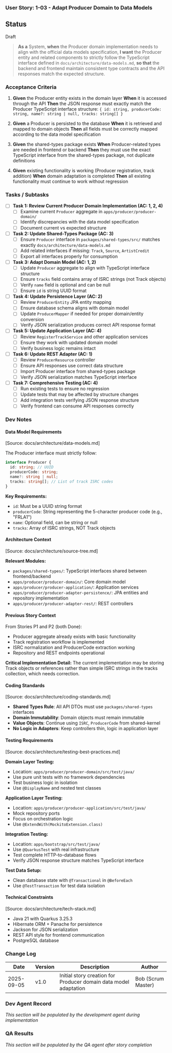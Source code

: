 ### User Story: 1-03 - Adapt Producer Domain to Data Models

## Status
Draft

> **As a** System, **when** the Producer domain implementation needs to align with the official data models specification, **I want** the Producer entity and related components to strictly follow the TypeScript interface defined in `docs/architecture/data-models.md`, **so that** the backend and frontend maintain consistent type contracts and the API responses match the expected structure.

### Acceptance Criteria

1. **Given** the Producer entity exists in the domain layer
   **When** it is accessed through the API
   **Then** the JSON response must exactly match the Producer TypeScript interface structure: `{ id: string, producerCode: string, name?: string | null, tracks: string[] }`

2. **Given** a Producer is persisted to the database
   **When** it is retrieved and mapped to domain objects
   **Then** all fields must be correctly mapped according to the data model specification

3. **Given** the shared-types package exists
   **When** Producer-related types are needed in frontend or backend
   **Then** they must use the exact TypeScript interface from the shared-types package, not duplicate definitions

4. **Given** existing functionality is working (Producer registration, track addition)
   **When** domain adaptation is completed
   **Then** all existing functionality must continue to work without regression

### Tasks / Subtasks

- [ ] **Task 1: Review Current Producer Domain Implementation (AC: 1, 2, 4)**
  - [ ] Examine current `Producer` aggregate in `apps/producer/producer-domain/`
  - [ ] Identify discrepancies with the data model specification
  - [ ] Document current vs expected structure

- [ ] **Task 2: Update Shared-Types Package (AC: 3)**
  - [ ] Ensure `Producer` interface in `packages/shared-types/src/` matches exactly `docs/architecture/data-models.md`
  - [ ] Add related interfaces if missing: `Track`, `Source`, `ArtistCredit`
  - [ ] Export all interfaces properly for consumption

- [ ] **Task 3: Adapt Domain Model (AC: 1, 2)**
  - [ ] Update `Producer` aggregate to align with TypeScript interface structure
  - [ ] Ensure `tracks` field contains array of ISRC strings (not Track objects)
  - [ ] Verify `name` field is optional and can be null
  - [ ] Ensure `id` is string UUID format

- [ ] **Task 4: Update Persistence Layer (AC: 2)**
  - [ ] Review `ProducerEntity` JPA entity mapping
  - [ ] Ensure database schema aligns with domain model
  - [ ] Update `ProducerMapper` if needed for proper domain/entity conversion
  - [ ] Verify JSON serialization produces correct API response format

- [ ] **Task 5: Update Application Layer (AC: 4)**
  - [ ] Review `RegisterTrackService` and other application services
  - [ ] Ensure they work with updated domain model
  - [ ] Verify business logic remains intact

- [ ] **Task 6: Update REST Adapter (AC: 1)**
  - [ ] Review `ProducerResource` controller
  - [ ] Ensure API responses use correct data structure
  - [ ] Import Producer interface from shared-types package
  - [ ] Verify JSON serialization matches TypeScript interface

- [ ] **Task 7: Comprehensive Testing (AC: 4)**
  - [ ] Run existing tests to ensure no regression
  - [ ] Update tests that may be affected by structure changes
  - [ ] Add integration tests verifying JSON response structure
  - [ ] Verify frontend can consume API responses correctly

### Dev Notes

#### Data Model Requirements
[Source: docs/architecture/data-models.md]

The Producer interface must strictly follow:
```typescript
interface Producer {
  id: string; // UUID
  producerCode: string;
  name?: string | null;
  tracks: string[]; // List of track ISRC codes
}
```

**Key Requirements:**
- `id`: Must be a UUID string format
- `producerCode`: String representing the 5-character producer code (e.g., "FRLA1")
- `name`: Optional field, can be string or null
- `tracks`: Array of ISRC strings, NOT Track objects

#### Architecture Context
[Source: docs/architecture/source-tree.md]

**Relevant Modules:**
- `packages/shared-types/`: TypeScript interfaces shared between frontend/backend
- `apps/producer/producer-domain/`: Core domain model
- `apps/producer/producer-application/`: Application services
- `apps/producer/producer-adapter-persistence/`: JPA entities and repository implementation
- `apps/producer/producer-adapter-rest/`: REST controllers

#### Previous Story Context
From Stories P1 and P2 (both Done):
- Producer aggregate already exists with basic functionality
- Track registration workflow is implemented
- ISRC normalization and ProducerCode extraction working
- Repository and REST endpoints operational

**Critical Implementation Detail:** The current implementation may be storing Track objects or references rather than simple ISRC strings in the tracks collection, which needs correction.

#### Coding Standards
[Source: docs/architecture/coding-standards.md]

- **Shared Types Rule**: All API DTOs must use `packages/shared-types` interfaces
- **Domain Immutability**: Domain objects must remain immutable
- **Value Objects**: Continue using `ISRC`, `ProducerCode` from shared-kernel
- **No Logic in Adapters**: Keep controllers thin, logic in application layer

#### Testing Requirements
[Source: docs/architecture/testing-best-practices.md]

**Domain Layer Testing:**
- Location: `apps/producer/producer-domain/src/test/java/`
- Use pure unit tests with no framework dependencies
- Test business logic in isolation
- Use `@DisplayName` and nested test classes

**Application Layer Testing:**
- Location: `apps/producer/producer-application/src/test/java/`
- Mock repository ports
- Focus on orchestration logic
- Use `@ExtendWith(MockitoExtension.class)`

**Integration Testing:**
- Location: `apps/bootstrap/src/test/java/`
- Use `@QuarkusTest` with real infrastructure
- Test complete HTTP-to-database flows
- Verify JSON response structure matches TypeScript interface

**Test Data Setup:**
- Clean database state with `@Transactional` in `@BeforeEach`
- Use `@TestTransaction` for test data isolation

#### Technical Constraints
[Source: docs/architecture/tech-stack.md]

- Java 21 with Quarkus 3.25.3
- Hibernate ORM + Panache for persistence
- Jackson for JSON serialization
- REST API style for frontend communication
- PostgreSQL database

### Change Log

| Date | Version | Description | Author |
|------|---------|-------------|---------|
| 2025-09-05 | v1.0 | Initial story creation for Producer domain data model adaptation | Bob (Scrum Master) |

### Dev Agent Record

*This section will be populated by the development agent during implementation*

### QA Results

*This section will be populated by the QA agent after story completion*